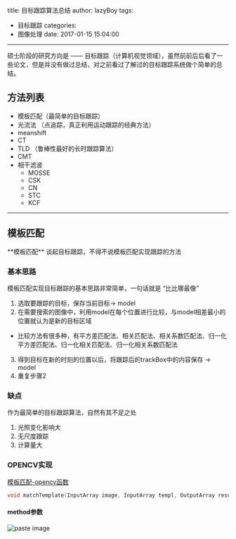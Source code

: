 title: 目标跟踪算法总结
author: lazyBoy
tags:
  - 目标跟踪
categories:
  - 图像处理
date: 2017-01-15 15:04:00
---
<p id="div-border-left-blue">硕士阶段的研究方向是 —— <span id="inline-green">目标跟踪</span>（计算机视觉领域），虽然前前后后看了一些论文，但是并没有做过总结，对之前看过了解过的目标跟踪系统做个简单的总结。
</p>

<!-- more -->

## 方法列表

- 模板匹配（最简单的目标跟踪）
- 光流法 （点追踪，真正利用运动跟踪的经典方法）
- meanshift
- CT
- TLD （鲁棒性最好的长时跟踪算法）
- CMT
- 相干滤波
  - MOSSE
  - CSK
  - CN
  - STC
  - KCF
  
---

## 模板匹配
<p id="div-border-top-green">**模板匹配**
谈起目标跟踪，不得不说模板匹配实现跟踪的方法</p>

### 基本思路
模板匹配实现目标跟踪的基本思路非常简单，一句话就是 “比比哪最像”

1. 选取要跟踪的目标，保存当前目标-> model
2. 在需要搜索的图像中，利用model在每个位置进行比较，与model相差最小的位置就认为是新的目标区域
  - 比较方法有很多种，有平方差匹配法、相关匹配法、相关系数匹配法、归一化平方差匹配法、归一化相关匹配法、归一化相关系数匹配法
3. 得到目标在新的时刻的位置以后，将跟踪后的trackBox中的内容保存 -> model
4. 重复步骤2

### 缺点
作为最简单的目标跟踪算法，自然有其不足之处
1. 光照变化影响大
2. 无尺度跟踪
3. 计算量大

### OPENCV实现

[模板匹配-opencv函数](http://docs.opencv.org/2.4/modules/imgproc/doc/object_detection.html?highlight=matcht#cv.MatchTemplate)

```C++
void matchTemplate(InputArray image, InputArray templ, OutputArray result, int method)
```

#### method参数

![paste image](http://oh1jgyw0v.bkt.clouddn.com/14889512259814ttqoaus.png?imageslim)